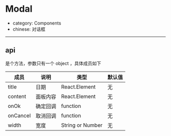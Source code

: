 # Modal

- category: Components
- chinese: 对话框

---

## api

是个方法，参数只有一个 object ，具体成员如下

| 成员     | 说明           | 类型     | 默认值       |
|----------|----------------|----------|--------------|
| title    | 日期           | React.Element   | 无           |
| content   | 面板内容 | React.Element   | 无 |
| onOk     | 确定回调 | function | 无           |
| onCancel | 取消回调 | function | 无           |
| width | 宽度 | String or Number | 无           |

